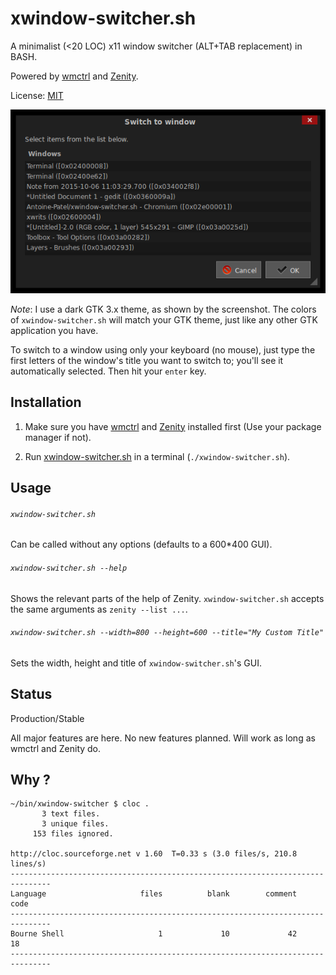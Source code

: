# xwindow-switcher.sh

A minimalist (<20 LOC) x11 window switcher (ALT+TAB replacement) in BASH.

Powered by [wmctrl](https://sites.google.com/site/tstyblo/wmctrl/) and
[Zenity](https://wiki.gnome.org/Projects/Zenity).

License: [MIT](LICENSE)

![xwindow-switcher screenshot](screenshot.png)

*Note*: I use a dark GTK 3.x theme, as shown by the screenshot. The
 colors of `xwindow-switcher.sh` will match your GTK theme, just like
 any other GTK application you have.

To switch to a window using only your keyboard (no mouse), just type
the first letters of the window's title you want to switch to; you'll
see it automatically selected. Then hit your `enter` key.

## Installation

1. Make sure you have
[wmctrl](https://sites.google.com/site/tstyblo/wmctrl/) and
[Zenity](https://wiki.gnome.org/Projects/Zenity) installed first (Use
your package manager if not).

2. Run [xwindow-switcher.sh](xwindow-switcher.sh) in a terminal
   (`./xwindow-switcher.sh`).

## Usage

###### `xwindow-switcher.sh`

Can be called without any options (defaults to a 600*400 GUI).

###### `xwindow-switcher.sh --help`

Shows the relevant parts of the help of Zenity. `xwindow-switcher.sh`
accepts the same arguments as `zenity --list ...`.

###### `xwindow-switcher.sh --width=800 --height=600 --title="My Custom Title"`

Sets the width, height and title of `xwindow-switcher.sh`'s GUI.

## Status

Production/Stable

All major features are here. No new features planned. Will work as
long as wmctrl and Zenity do.

## Why ?

```
~/bin/xwindow-switcher $ cloc .
       3 text files.
       3 unique files.
     153 files ignored.

http://cloc.sourceforge.net v 1.60  T=0.33 s (3.0 files/s, 210.8 lines/s)
-------------------------------------------------------------------------------
Language                     files          blank        comment           code
-------------------------------------------------------------------------------
Bourne Shell                     1             10             42             18
-------------------------------------------------------------------------------
```
